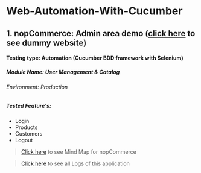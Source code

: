 # Web-Automation-With-Cucumber

 ## 1. nopCommerce: Admin area demo ([click here](https://admin-demo.nopcommerce.com/login) to see dummy website)
 #### Testing type: Automation (Cucumber BDD framework with Selenium)
 ##### Module Name: User Management & Catalog
 ###### Environment: Production
  ##### Tested Feature's:
- Login
- Products
- Customers
- Logout
>[Click here](https://drive.google.com/file/d/1n1YLHFhUti6cvkbbxGFlzu89MezoIxZC/view?usp=sharing) to see Mind Map for nopCommerce

>[Click here](https://drive.google.com/file/d/1c_PbKS7aplbAnXSaETNJpbWVCtpFNN0k/view?usp=share_link) to see all Logs of this application
